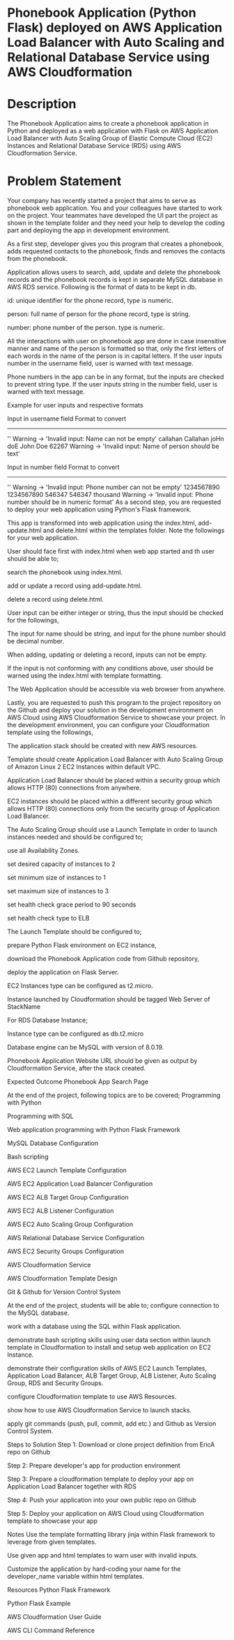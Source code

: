 # Phonebook Application (Python Flask) deployed on AWS Application Load Balancer with Auto Scaling and Relational Database Service using AWS Cloudformation

# Description
The Phonebook Application aims to create a phonebook application in Python and deployed as a web application with Flask on AWS Application Load Balancer with Auto Scaling Group of Elastic Compute Cloud (EC2) Instances and Relational Database Service (RDS) using AWS Cloudformation Service.

# Problem Statement


Your company has recently started a project that aims to serve as phonebook web application. You and your colleagues have started to work on the project. Your teammates have developed the UI part the project as shown in the template folder and they need your help to develop the coding part and deploying the app in development environment.

As a first step, developer gives you this program that creates a phonebook, adds requested contacts to the phonebook, finds and removes the contacts from the phonebook.

Application allows users to search, add, update and delete the phonebook records and the phonebook records is kept in separate MySQL database in AWS RDS service. Following is the format of data to be kept in db.

id: unique identifier for the phone record, type is numeric.

person: full name of person for the phone record, type is string.

number: phone number of the person. type is numeric.

All the interactions with user on phonebook app are done in case insensitive manner and name of the person is formatted so that, only the first letters of each words in the name of the person is in capital letters. If the user inputs number in the username field, user is warned with text message.

Phone numbers in the app can be in any format, but the inputs are checked to prevent string type. If the user inputs string in the number field, user is warned with text message.

Example for user inputs and respective formats

Input in username field          Format to convert
--------------                   -----------------
''                               Warning -> 'Invalid input: Name can not be empty'
callahan                         Callahan
joHn doE                         John Doe
62267                            Warning -> 'Invalid input: Name of person should be text'

Input in number field            Format to convert
--------------                   -----------------
''                               Warning -> 'Invalid input: Phone number can not be empty'
1234567890                       1234567890
546347                           546347
thousand                         Warning -> 'Invalid input: Phone number should be in numeric format'
As a second step, you are requested to deploy your web application using Python's Flask framework.

This app is transformed into web application using the index.html, add-update.html and delete.html within the templates folder. Note the followings for your web application.

User should face first with index.html when web app started and th user should be able to;

search the phonebook using index.html.

add or update a record using add-update.html.

delete a record using delete.html.

User input can be either integer or string, thus the input should be checked for the followings,

The input for name should be string, and input for the phone number should be decimal number.

When adding, updating or deleting a record, inputs can not be empty.

If the input is not conforming with any conditions above, user should be warned using the index.html with template formatting.

The Web Application should be accessible via web browser from anywhere.

Lastly, you are requested to push this program to the project repository on the Github and deploy your solution in the development environment on AWS Cloud using AWS Cloudformation Service to showcase your project. In the development environment, you can configure your Cloudformation template using the followings,

The application stack should be created with new AWS resources.

Template should create Application Load Balancer with Auto Scaling Group of Amazon Linux 2 EC2 Instances within default VPC.

Application Load Balancer should be placed within a security group which allows HTTP (80) connections from anywhere.

EC2 instances should be placed within a different security group which allows HTTP (80) connections only from the security group of Application Load Balancer.

The Auto Scaling Group should use a Launch Template in order to launch instances needed and should be configured to;

use all Availability Zones.

set desired capacity of instances to 2

set minimum size of instances to 1

set maximum size of instances to 3

set health check grace period to 90 seconds

set health check type to ELB

The Launch Template should be configured to;

prepare Python Flask environment on EC2 instance,

download the Phonebook Application code from Github repository,

deploy the application on Flask Server.

EC2 Instances type can be configured as t2.micro.

Instance launched by Cloudformation should be tagged Web Server of StackName

For RDS Database Instance;

Instance type can be configured as db.t2.micro

Database engine can be MySQL with version of 8.0.19.

Phonebook Application Website URL should be given as output by Cloudformation Service, after the stack created.

Expected Outcome
Phonebook App Search Page

At the end of the project, following topics are to be covered;
Programming with Python

Programming with SQL

Web application programming with Python Flask Framework

MySQL Database Configuration

Bash scripting

AWS EC2 Launch Template Configuration

AWS EC2 Application Load Balancer Configuration

AWS EC2 ALB Target Group Configuration

AWS EC2 ALB Listener Configuration

AWS EC2 Auto Scaling Group Configuration

AWS Relational Database Service Configuration

AWS EC2 Security Groups Configuration

AWS Cloudformation Service

AWS Cloudformation Template Design

Git & Github for Version Control System

At the end of the project, students will be able to;
configure connection to the MySQL database.

work with a database using the SQL within Flask application.

demonstrate bash scripting skills using user data section within launch template in Cloudformation to install and setup web application on EC2 Instance.

demonstrate their configuration skills of AWS EC2 Launch Templates, Application Load Balancer, ALB Target Group, ALB Listener, Auto Scaling Group, RDS and Security Groups.

configure Cloudformation template to use AWS Resources.

show how to use AWS Cloudformation Service to launch stacks.

apply git commands (push, pull, commit, add etc.) and Github as Version Control System.

Steps to Solution
Step 1: Download or clone project definition from EricA repo on Github

Step 2: Prepare developer's app for production environment

Step 3: Prepare a cloudformation template to deploy your app on Application Load Balancer together with RDS

Step 4: Push your application into your own public repo on Github

Step 5: Deploy your application on AWS Cloud using Cloudformation template to showcase your app

Notes
Use the template formatting library jinja within Flask framework to leverage from given templates.

Use given app and html templates to warn user with invalid inputs.

Customize the application by hard-coding your name for the developer_name variable within html templates.

Resources
Python Flask Framework

Python Flask Example

AWS Cloudformation User Guide

AWS CLI Command Reference